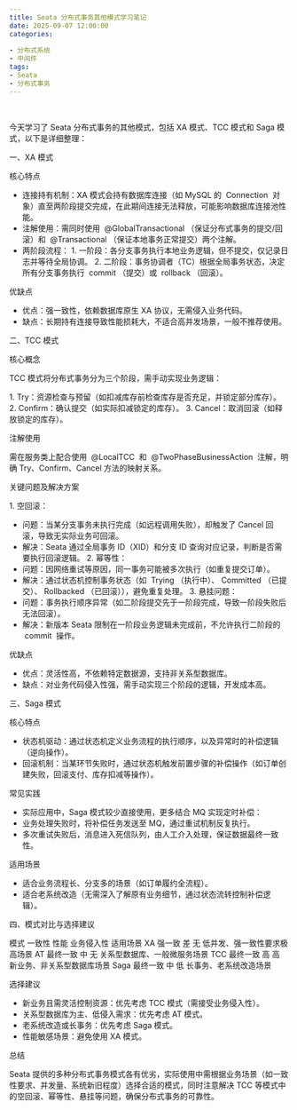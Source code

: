 ```yaml
---
title: Seata 分布式事务其他模式学习笔记
date: 2025-09-07 12:00:00
categories:
 
- 分布式系统
- 中间件
tags:
- Seata
- 分布式事务
---
```

 
 
今天学习了 Seata 分布式事务的其他模式，包括 XA 模式、TCC 模式和 Saga 模式，以下是详细整理：
 
一、XA 模式
 
核心特点
 
- 连接持有机制：XA 模式会持有数据库连接（如 MySQL 的  Connection  对象）直至两阶段提交完成，在此期间连接无法释放，可能影响数据库连接池性能。
- 注解使用：需同时使用  @GlobalTransactional （保证分布式事务的提交/回滚）和  @Transactional （保证本地事务正常提交）两个注解。
- 两阶段流程：
1. 一阶段：各分支事务执行本地业务逻辑，但不提交，仅记录日志并等待全局协调。
2. 二阶段：事务协调者（TC）根据全局事务状态，决定所有分支事务执行  commit （提交）或  rollback （回滚）。
 
优缺点
 
- 优点：强一致性，依赖数据库原生 XA 协议，无需侵入业务代码。
- 缺点：长期持有连接导致性能损耗大，不适合高并发场景，一般不推荐使用。
 
二、TCC 模式
 
核心概念
 
TCC 模式将分布式事务分为三个阶段，需手动实现业务逻辑：
 
1. Try：资源检查与预留（如扣减库存前检查库存是否充足，并锁定部分库存）。
2. Confirm：确认提交（如实际扣减锁定的库存）。
3. Cancel：取消回滚（如释放锁定的库存）。
 
注解使用
 
需在服务类上配合使用  @LocalTCC  和  @TwoPhaseBusinessAction  注解，明确 Try、Confirm、Cancel 方法的映射关系。
 
关键问题及解决方案
 
1. 空回滚：
- 问题：当某分支事务未执行完成（如远程调用失败），却触发了 Cancel 回滚，导致无实际业务可回滚。
- 解决：Seata 通过全局事务 ID（XID）和分支 ID 查询对应记录，判断是否需要执行回滚逻辑。
2. 幂等性：
- 问题：因网络重试等原因，同一事务可能被多次执行（如重复提交订单）。
- 解决：通过状态机控制事务状态（如  Trying （执行中）、 Committed （已提交）、 Rollbacked （已回滚）），避免重复处理。
3. 悬挂问题：
- 问题：事务执行顺序异常（如二阶段提交先于一阶段完成，导致一阶段失败后无法回滚）。
- 解决：新版本 Seata 限制在一阶段业务逻辑未完成前，不允许执行二阶段的  commit  操作。
 
优缺点
 
- 优点：灵活性高，不依赖特定数据源，支持非关系型数据库。
- 缺点：对业务代码侵入性强，需手动实现三个阶段的逻辑，开发成本高。
 
三、Saga 模式
 
核心特点
 
- 状态机驱动：通过状态机定义业务流程的执行顺序，以及异常时的补偿逻辑（逆向操作）。
- 回滚机制：当某环节失败时，通过状态机触发前置步骤的补偿操作（如订单创建失败，回滚支付、库存扣减等操作）。
 
常见实践
 
- 实际应用中，Saga 模式较少直接使用，更多结合 MQ 实现定时补偿：
- 业务处理失败时，将补偿任务发送至 MQ，通过重试机制反复执行。
- 多次重试失败后，消息进入死信队列，由人工介入处理，保证数据最终一致性。
 
适用场景
 
- 适合业务流程长、分支多的场景（如订单履约全流程）。
- 适合老系统改造（无需深入了解原有业务细节，通过状态流转控制补偿逻辑）。
 
四、模式对比与选择建议
 
模式 一致性 性能 业务侵入性 适用场景 
XA 强一致 差 无 低并发、强一致性要求极高场景 
AT 最终一致 中 无 关系型数据库、一般微服务场景 
TCC 最终一致 高 高 新业务、非关系型数据库场景 
Saga 最终一致 中 低 长事务、老系统改造场景 
 
选择建议
 
- 新业务且需灵活控制资源：优先考虑 TCC 模式（需接受业务侵入性）。
- 关系型数据库为主、低侵入需求：优先考虑 AT 模式。
- 老系统改造或长事务：优先考虑 Saga 模式。
- 性能敏感场景：避免使用 XA 模式。
 
总结
 
Seata 提供的多种分布式事务模式各有优劣，实际使用中需根据业务场景（如一致性要求、并发量、系统新旧程度）选择合适的模式，同时注意解决 TCC 等模式中的空回滚、幂等性、悬挂等问题，确保分布式事务的可靠性。